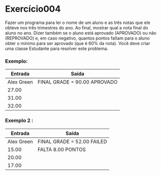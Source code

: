 
# Exercício004

Fazer um programa para ler o nome de um aluno e as três notas que ele obteve nos três trimestres do ano. Ao final, mostrar qual a nota final do aluno no ano. Dizer também se o aluno está aprovado (APROVADO) ou não (REPROVADO) e, em caso negativo, quantos pontos faltam para o aluno obter o mínimo para ser aprovado (que é 60% da nota). Você deve criar uma classe Estudante para 
resolver este problema.

### **Exemplo:**

| Entrada     | Saída                       |
| ----------- | --------------------------- |
|  Alex Green |FINAL GRADE = 90.00 APROVADO |
|    27.00    |  
|    31.00    | 
|    32.00    |  

### **Exemplo 2 :**

| Entrada     | Saída                       |
| ----------- | --------------------------- |
|  Alex Green |FINAL GRADE = 52.00 FAILED   |
|    15.00    | FALTA 8.00 PONTOS           |    
|    20.00    | 
|    17.00    | 